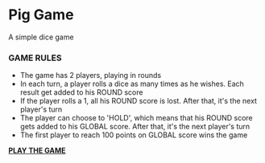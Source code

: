 # Pig Game 
A simple dice game

### GAME RULES
- The game has 2 players, playing in rounds
- In each turn, a player rolls a dice as many times as he wishes. Each result get added to his ROUND score
- If the player rolls a 1, all his ROUND score is lost. After that, it's the next player's turn
- The player can choose to 'HOLD', which means that his ROUND score gets added to his GLOBAL score. After that, it's the next player's turn
- The first player to reach 100 points on GLOBAL score wins the game

[**PLAY THE GAME**](https://aanndch.github.io/Pig-Game)
